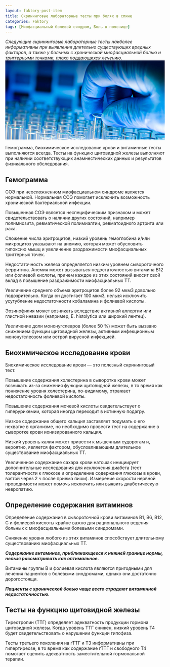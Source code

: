 ```yaml
---
layout: faktory-post-item
title: Скрининговые лабораторные тесты при болях в спине
categories: Faktory
tags: [Миофасциальный болевой синдром, Боль в пояснице]
---
```


*Следующие скрининговые лабораторные тесты наиболее информативны при выявлении длительно существующих вредных факторов, а также у больных с хронической миофасциальной болью и триггерными точками, плохо поддающихся лечению.*
![факторы](/images/factory/other/lab.jpg)

Гемограмма, биохимическое исследование крови и витаминные тесты выполняются всегда. Тесты на функцию щитовидной железы выполняют при наличии соответствующих анамнестических данных и результатов физикального обследования.

## Гемограмма
СОЭ при неосложненном миофасциальном синдроме является нормальной. Нормальная СОЭ помогает исключить возможность хронической бактериальной инфекции. 

Повышенная СОЭ является неспецифическим признаком и может свидетельствовать о наличии других состояний, например полимиозита, ревматической полимиалгии, ревматоидного артрита или рака.

Сложение числа эритроцитов, низкий уровень гемоглобина и/или микроцитоз указывают на анемию, которая может обусловить гипоксию мышц и увеличение раздражимости миофасциальных триггерных точек. 

Недостаточность железа определяется низким уровнем сывороточного ферритина. Анемия может вызываться недостаточностью витамина В12 или фолиевой кислоты, причем каждое из этих состояний вносит свой вклад в повышение раздражимости миофасциальных ТТ. 

Увеличение среднего объема эритроцитов более 92 мкм3 довольно подозрительно. Когда он достигает 100 мкм3, нельзя исключить усугубление недостаточности кобаламина и фолиевой кислоты.

Эозинофилия может возникать вследствие активной аллергии или глистной инвазии (например, Е. histolytica или широкий лентец).

Увеличение доли мононугслеаров (более 50 %) может быть вызвано снижением функции щитовидной железы, активным инфекционным мононугслеозом или острой вирусной инфекцией.

## Биохимическое исследование крови
Биохимическое исследование крови — это полезный скрининговый тест. 

Повышение содержания холестерина в сыворотке крови может возникать из-за снижения функции щитовидной железы, в то время как понижение уровня холестерина, по-видимому, отражает недостаточность фолиевой кислоты. 

Повышение содержания мочевой кислоты свидетельствует о гиперурикемии, которая иногда переходит в истинную подагру. 

Низкое содержание общего кальция заставляет подумать о его нехватке в организме, но необходимо провести тест на содержание в сыворотке крови ионизированного кальция.

Низкий уровень калия может привести к мышечным судорогам и, вероятно, является фактором, обусловливающим длительное существование миофасциальных ТТ.

Увеличенное содержание сахара крови натошак инициирует дополнительные исследования для исключения диабета (тест толерантности к глюкозе и определение содержания глюкозы в крови, взятой через 2 ч после приема пиши). Измерение скорости нервной проводимости может помочь исключить или выявить диабетическую невропатию.

## Определение содержания витаминов
Определение содержания в сывороточной крови витаминов В1, В6, В12, С и фолиевой кислоты крайне важно для рационального ведения больных с миофасциальными болевыми синдромами. 

Снижение уровня любого из этих витаминов способствует длительному существованию миофасциальных ТТ. 

***Содержание витаминов, приближающееся к нижней границе нормы, нельзя рассматривать как оптимальное.*** 

Витамины группы В и фолиевая кислота являются пригодными для лечения пациентов с болевыми синдромами, однако они достаточно дорогостоящи. 

***Пациенты с хронической болью чаще всего страдают витаминной недостаточностью.***

## Тесты на функцию щитовидной железы
Тиреотропин (ТТГ) определяет адекватность продукции гормона щитовидной железы. Когда уровень ТТГ снижен, низкий уровень Т4 будет свидетельствовать о нарушении функции гипофиза.

 Тесты третьего поколения на гТТГ и Т3 информативны при гипертиреозе, в то время как содержание гТТГ и свободного Т4 помогает оценить адекватность заместительной гормональной терапии.
